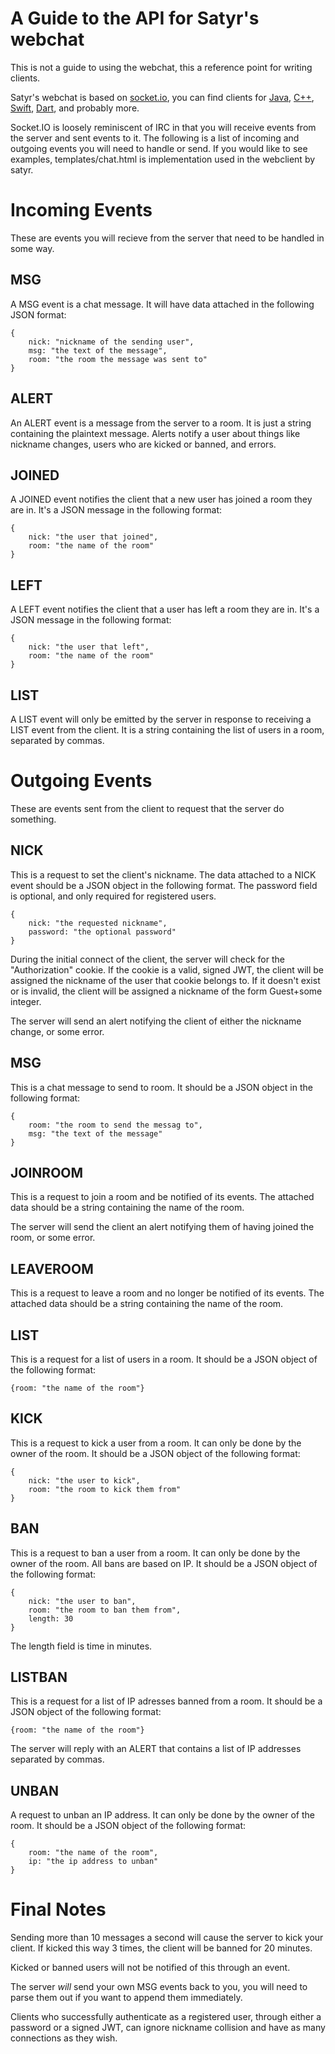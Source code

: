 # A Guide to the API for Satyr's webchat
This is not a guide to using the webchat, this a reference point for writing clients.

Satyr's webchat is based on [socket.io](https://socket.io/), you can find clients for [Java](https://github.com/socketio/socket.io-client-java), [C++](https://github.com/socketio/socket.io-client-cpp), [Swift](https://github.com/socketio/socket.io-client-swift), [Dart](https://github.com/rikulo/socket.io-client-dart), and probably more.

Socket.IO is loosely reminiscent of IRC in that you will receive events from the server and sent events to it. The following is a list of incoming and outgoing events you will need to handle or send. If you would like to see examples, templates/chat.html is implementation used in the webclient by satyr.

# Incoming Events
These are events you will recieve from the server that need to be handled in some way.

## MSG
A MSG event is a chat message. It will have data attached in the following JSON format:
```
{
	nick: "nickname of the sending user",
	msg: "the text of the message",
	room: "the room the message was sent to"
}
```

## ALERT
An ALERT event is a message from the server to a room. It is just a string containing the plaintext message. Alerts notify a user about things like nickname changes, users who are kicked or banned, and errors.

## JOINED
A JOINED event notifies the client that a new user has joined a room they are in. It's a JSON message in the following format:
```
{
	nick: "the user that joined",
	room: "the name of the room"
}
```

## LEFT
A LEFT event notifies the client that a user has left a room they are in. It's a JSON message in the following format:
```
{
	nick: "the user that left",
	room: "the name of the room"
}
```

## LIST
A LIST event will only be emitted by the server in response to receiving a LIST event from the client. It is a string containing the list of users in a room, separated by commas.

# Outgoing Events
These are events sent from the client to request that the server do something.

## NICK
This is a request to set the client's nickname. The data attached to a NICK event should be a JSON object in the following format. The password field is optional, and only required for registered users.
```
{
	nick: "the requested nickname",
	password: "the optional password"
}
```
During the initial connect of the client, the server will check for the "Authorization" cookie. If the cookie is a valid, signed JWT, the client will be assigned the nickname of the user that cookie belongs to. If it doesn't exist or is invalid, the client will be assigned a nickname of the form Guest+some integer.

The server will send an alert notifying the client of either the nickname change, or some error.

## MSG
This is a chat message to send to room. It should be a JSON object in the following format:
```
{
	room: "the room to send the messag to",
	msg: "the text of the message"
}
```

## JOINROOM
This is a request to join a room and be notified of its events. The attached data should be a string containing the name of the room.

The server will send the client an alert notifying them of having joined the room, or some error.

## LEAVEROOM
This is a request to leave a room and no longer be notified of its events. The attached data should be a string containing the name of the room.

## LIST
This is a request for a list of users in a room. It should be a JSON object of the following format:

`{room: "the name of the room"}`

## KICK
This is a request to kick a user from a room. It can only be done by the owner of the room. It should be a JSON object of the following format:
```
{
	nick: "the user to kick",
	room: "the room to kick them from"
}
```

## BAN
This is a request to ban a user from a room. It can only be done by the owner of the room. All bans are based on IP. It should be a JSON object of the following format:
```
{
	nick: "the user to ban",
	room: "the room to ban them from",
	length: 30
}
```
The length field is time in minutes.

## LISTBAN
This is a request for a list of IP adresses banned from a room. It should be a JSON object of the following format:

`{room: "the name of the room"}`

The server will reply with an ALERT that contains a list of IP addresses separated by commas.

## UNBAN
A request to unban an IP address. It can only be done by the owner of the room. It should be a JSON object of the following format:
```
{
	room: "the name of the room",
	ip: "the ip address to unban"
}
```

# Final Notes

Sending more than 10 messages a second will cause the server to kick your client. If kicked this way 3 times, the client will be banned for 20 minutes.

Kicked or banned users will not be notified of this through an event.

The server *will* send your own MSG events back to you, you will need to parse them out if you want to append them immediately.

Clients who successfully authenticate as a registered user, through either a password or a signed JWT, can ignore nickname collision and have as many connections as they wish.